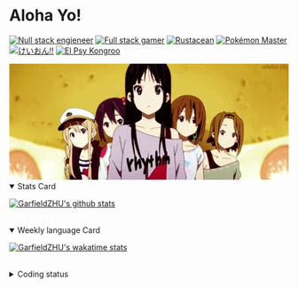 # Aloha Yo!

[![Null stack engieneer](https://img.shields.io/badge/-Null_stack_engineer-a890f0)](https://github.com/GarfieldZHU)
[![Full stack gamer](https://img.shields.io/badge/-Full_stack_gamer-78c850)](https://steamcommunity.com/profiles/76561198092274492/)
[![Rustacean](https://img.shields.io/badge/-Rustacean-f74c00)](https://www.rust-lang.org/)
[![Pokémon Master](https://img.shields.io/badge/-Pokémon_Master-f8d030)](https://www.pokemon.com/us/pokedex/)
[![けいおん!!](https://img.shields.io/badge/-けいおん!!-f85888)](https://ja.wikipedia.org/wiki/%E6%94%BE%E8%AA%B2%E5%BE%8C%E3%83%86%E3%82%A3%E3%83%BC%E3%82%BF%E3%82%A4%E3%83%A0_(%E3%82%A2%E3%83%AB%E3%83%90%E3%83%A0))
[![El Psy Kongroo](https://img.shields.io/badge/-El_Psy_Kongroo-6890f0)](https://mzh.moegirl.org.cn/zh-hans/El_psy_congroo)


<img width="640" src="https://raw.githubusercontent.com/GarfieldZHU/GarfieldZHU/master/assets/k-on-5.webp" />


<details open>
<summary>Stats Card</summary>
 
[![GarfieldZHU's github stats](https://github-readme-stats.vercel.app/api?username=GarfieldZHU&show_icons=true&theme=tokyonight)](https://github.com/anuraghazra/github-readme-stats)
 
</details>

<br/>

<details open>
<summary>Weekly language Card</summary>
 
[![GarfieldZHU's wakatime stats](https://github-readme-stats.vercel.app/api/wakatime?username=AlohaYo&theme=nightowl&layout=compact)](https://github.com/GarfieldZHU/GarfieldZHU)


<br/>

</details>

<details>

<summary>Coding status</summary>

<br/>

<!--START_SECTION:waka-->
**🐱 My Github Data** 

> 🏆 433 Contributions in the Year 2021
 > 
> 📦 489.8 kB Used in Github's Storage 
 > 
> 🚫 Not Opted to Hire
 > 
> 📜 64 Public Repositories 
 > 
> 🔑 34 Private Repositories  
 > 
**I'm a Night 🦉** 

```text
🌞 Morning    69 commits     ██░░░░░░░░░░░░░░░░░░░░░░░   10.66% 
🌆 Daytime    172 commits    ██████░░░░░░░░░░░░░░░░░░░   26.58% 
🌃 Evening    281 commits    ██████████░░░░░░░░░░░░░░░   43.43% 
🌙 Night      125 commits    ████░░░░░░░░░░░░░░░░░░░░░   19.32%

```


📊 **This Week I Spent My Time On** 

```text
💬 Programming Languages: 
TypeScript               9 hrs 5 mins        ████████████████░░░░░░░░░   65.26% 
Java                     2 hrs               ███░░░░░░░░░░░░░░░░░░░░░░   14.38% 
SCSS                     49 mins             █░░░░░░░░░░░░░░░░░░░░░░░░   5.9% 
JSON                     40 mins             █░░░░░░░░░░░░░░░░░░░░░░░░   4.89% 
JavaScript               35 mins             █░░░░░░░░░░░░░░░░░░░░░░░░   4.23%

🔥 Editors: 
VS Code                  11 hrs 51 mins      █████████████████████░░░░   85.13% 
IntelliJ                 2 hrs 4 mins        ███░░░░░░░░░░░░░░░░░░░░░░   14.87%

💻 Operating System: 
Mac                      11 hrs 51 mins      █████████████████████░░░░   85.13% 
Windows                  2 hrs 4 mins        ███░░░░░░░░░░░░░░░░░░░░░░   14.87%

```


 Last Updated on 14/08/2021
<!--END_SECTION:waka-->

</details>
